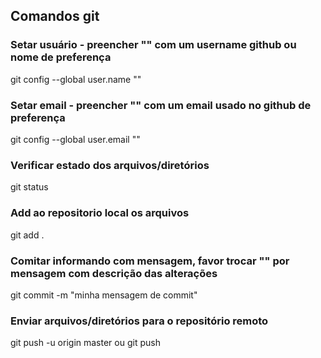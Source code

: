 ## Comandos git

### Setar usuário - preencher "" com um username github ou nome de preferença
git config --global user.name ""

### Setar email - preencher "" com um email usado no github de preferença

git config --global user.email ""

### Verificar estado dos arquivos/diretórios

git status

### Add ao repositorio local os arquivos

git add .

### Comitar informando com mensagem, favor trocar "" por mensagem com descrição das alterações

git commit -m "minha mensagem de commit"

### Enviar arquivos/diretórios para o repositório remoto

git push -u origin master ou git push
